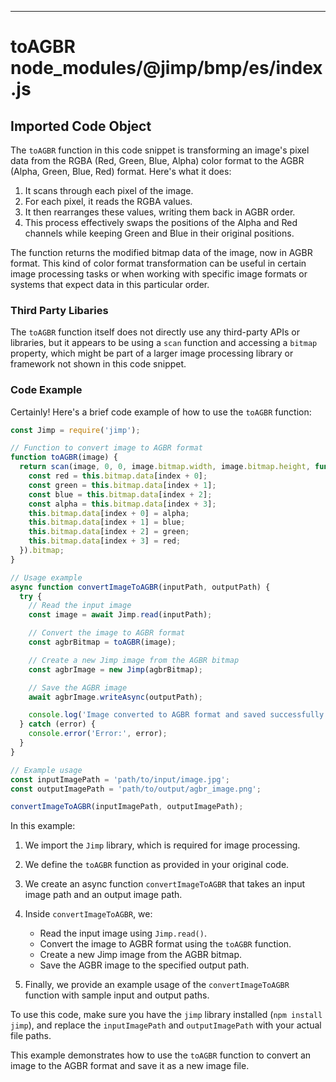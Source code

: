 

  
---
# toAGBR node_modules/@jimp/bmp/es/index.js
## Imported Code Object
The `toAGBR` function in this code snippet is transforming an image's pixel data from the RGBA (Red, Green, Blue, Alpha) color format to the AGBR (Alpha, Green, Blue, Red) format. Here's what it does:

1. It scans through each pixel of the image.
2. For each pixel, it reads the RGBA values.
3. It then rearranges these values, writing them back in AGBR order.
4. This process effectively swaps the positions of the Alpha and Red channels while keeping Green and Blue in their original positions.

The function returns the modified bitmap data of the image, now in AGBR format. This kind of color format transformation can be useful in certain image processing tasks or when working with specific image formats or systems that expect data in this particular order.

### Third Party Libaries

The `toAGBR` function itself does not directly use any third-party APIs or libraries, but it appears to be using a `scan` function and accessing a `bitmap` property, which might be part of a larger image processing library or framework not shown in this code snippet.

### Code Example

Certainly! Here's a brief code example of how to use the `toAGBR` function:

```javascript
const Jimp = require('jimp');

// Function to convert image to AGBR format
function toAGBR(image) {
  return scan(image, 0, 0, image.bitmap.width, image.bitmap.height, function (x, y, index) {
    const red = this.bitmap.data[index + 0];
    const green = this.bitmap.data[index + 1];
    const blue = this.bitmap.data[index + 2];
    const alpha = this.bitmap.data[index + 3];
    this.bitmap.data[index + 0] = alpha;
    this.bitmap.data[index + 1] = blue;
    this.bitmap.data[index + 2] = green;
    this.bitmap.data[index + 3] = red;
  }).bitmap;
}

// Usage example
async function convertImageToAGBR(inputPath, outputPath) {
  try {
    // Read the input image
    const image = await Jimp.read(inputPath);

    // Convert the image to AGBR format
    const agbrBitmap = toAGBR(image);

    // Create a new Jimp image from the AGBR bitmap
    const agbrImage = new Jimp(agbrBitmap);

    // Save the AGBR image
    await agbrImage.writeAsync(outputPath);

    console.log('Image converted to AGBR format and saved successfully.');
  } catch (error) {
    console.error('Error:', error);
  }
}

// Example usage
const inputImagePath = 'path/to/input/image.jpg';
const outputImagePath = 'path/to/output/agbr_image.png';

convertImageToAGBR(inputImagePath, outputImagePath);
```

In this example:

1. We import the `Jimp` library, which is required for image processing.

2. We define the `toAGBR` function as provided in your original code.

3. We create an async function `convertImageToAGBR` that takes an input image path and an output image path.

4. Inside `convertImageToAGBR`, we:
   - Read the input image using `Jimp.read()`.
   - Convert the image to AGBR format using the `toAGBR` function.
   - Create a new Jimp image from the AGBR bitmap.
   - Save the AGBR image to the specified output path.

5. Finally, we provide an example usage of the `convertImageToAGBR` function with sample input and output paths.

To use this code, make sure you have the `jimp` library installed (`npm install jimp`), and replace the `inputImagePath` and `outputImagePath` with your actual file paths.

This example demonstrates how to use the `toAGBR` function to convert an image to the AGBR format and save it as a new image file.


  